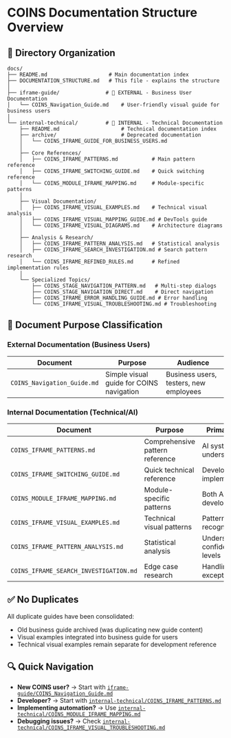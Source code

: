 # COINS Documentation Structure Overview

## 📂 Directory Organization

```
docs/
├── README.md                    # Main documentation index
├── DOCUMENTATION_STRUCTURE.md   # This file - explains the structure
│
├── iframe-guide/               # 🏢 EXTERNAL - Business User Documentation
│   └── COINS_Navigation_Guide.md    # User-friendly visual guide for business users
│
└── internal-technical/         # 🔧 INTERNAL - Technical Documentation
    ├── README.md                    # Technical documentation index
    ├── archive/                     # Deprecated documentation
    │   └── COINS_IFRAME_GUIDE_FOR_BUSINESS_USERS.md
    │
    ├── Core References/
    │   ├── COINS_IFRAME_PATTERNS.md           # Main pattern reference
    │   ├── COINS_IFRAME_SWITCHING_GUIDE.md    # Quick switching reference
    │   └── COINS_MODULE_IFRAME_MAPPING.md     # Module-specific patterns
    │
    ├── Visual Documentation/
    │   ├── COINS_IFRAME_VISUAL_EXAMPLES.md    # Technical visual analysis
    │   ├── COINS_IFRAME_VISUAL_MAPPING_GUIDE.md # DevTools guide
    │   └── COINS_IFRAME_VISUAL_DIAGRAMS.md    # Architecture diagrams
    │
    ├── Analysis & Research/
    │   ├── COINS_IFRAME_PATTERN_ANALYSIS.md   # Statistical analysis
    │   ├── COINS_IFRAME_SEARCH_INVESTIGATION.md # Search pattern research
    │   └── COINS_IFRAME_REFINED_RULES.md      # Refined implementation rules
    │
    └── Specialized Topics/
        ├── COINS_STAGE_NAVIGATION_PATTERN.md   # Multi-step dialogs
        ├── COINS_STAGE_NAVIGATION_DIRECT.md    # Direct navigation
        ├── COINS_IFRAME_ERROR_HANDLING_GUIDE.md # Error handling
        └── COINS_IFRAME_VISUAL_TROUBLESHOOTING.md # Troubleshooting
```

## 🎯 Document Purpose Classification

### External Documentation (Business Users)
| Document | Purpose | Audience |
|----------|---------|----------|
| `COINS_Navigation_Guide.md` | Simple visual guide for COINS navigation | Business users, testers, new employees |

### Internal Documentation (Technical/AI)
| Document | Purpose | Primary Use |
|----------|---------|-------------|
| `COINS_IFRAME_PATTERNS.md` | Comprehensive pattern reference | AI system understanding |
| `COINS_IFRAME_SWITCHING_GUIDE.md` | Quick technical reference | Developer implementation |
| `COINS_MODULE_IFRAME_MAPPING.md` | Module-specific patterns | Both AI and developers |
| `COINS_IFRAME_VISUAL_EXAMPLES.md` | Technical visual patterns | Pattern recognition |
| `COINS_IFRAME_PATTERN_ANALYSIS.md` | Statistical analysis | Understanding confidence levels |
| `COINS_IFRAME_SEARCH_INVESTIGATION.md` | Edge case research | Handling exceptions |

## ✅ No Duplicates

All duplicate guides have been consolidated:
- Old business guide archived (was duplicating new guide content)
- Visual examples integrated into business guide for users
- Technical visual examples remain separate for development reference

## 🔍 Quick Navigation

- **New COINS user?** → Start with [`iframe-guide/COINS_Navigation_Guide.md`](./iframe-guide/COINS_Navigation_Guide.md)
- **Developer?** → Start with [`internal-technical/COINS_IFRAME_PATTERNS.md`](./internal-technical/COINS_IFRAME_PATTERNS.md)
- **Implementing automation?** → Use [`internal-technical/COINS_MODULE_IFRAME_MAPPING.md`](./internal-technical/COINS_MODULE_IFRAME_MAPPING.md)
- **Debugging issues?** → Check [`internal-technical/COINS_IFRAME_VISUAL_TROUBLESHOOTING.md`](./internal-technical/COINS_IFRAME_VISUAL_TROUBLESHOOTING.md)